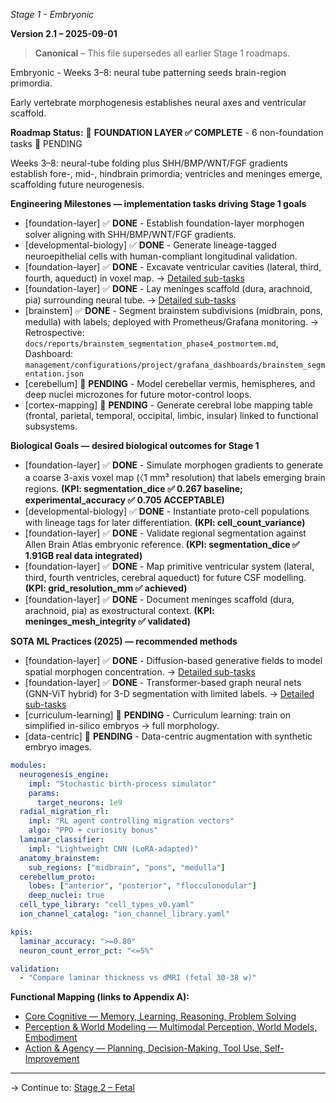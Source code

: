 *Stage 1 - Embryonic* 

**Version 2.1 – 2025-09-01**

> **Canonical** – This file supersedes all earlier Stage 1 roadmaps.  

Embryonic - Weeks 3–8: neural tube patterning seeds brain-region primordia.

Early vertebrate morphogenesis establishes neural axes and ventricular scaffold.

**Roadmap Status:** 🚨 **FOUNDATION LAYER ✅ COMPLETE** - 6 non-foundation tasks 🚨 PENDING 

Weeks 3–8: neural-tube folding plus SHH/BMP/WNT/FGF gradients establish fore-, mid-, hindbrain primordia; ventricles and meninges emerge, scaffolding future neurogenesis.

**Engineering Milestones — implementation tasks driving Stage 1 goals**

* [foundation-layer] ✅ **DONE** - Establish foundation-layer morphogen solver aligning with SHH/BMP/WNT/FGF gradients.
* [developmental-biology] ✅ **DONE** - Generate lineage-tagged neuroepithelial cells with human-compliant longitudinal validation.
* [foundation-layer] ✅ **DONE** - Excavate ventricular cavities (lateral, third, fourth, aqueduct) in voxel map. → [Detailed sub-tasks](../../state/tasks/roadmap_tasks/foundation_layer_detailed_tasks.md#11-ventricular-system-construction)
* [foundation-layer] ✅ **DONE** - Lay meninges scaffold (dura, arachnoid, pia) surrounding neural tube. → [Detailed sub-tasks](../../state/tasks/roadmap_tasks/foundation_layer_detailed_tasks.md#12-meninges-scaffold-construction)
* [brainstem] ✅ **DONE** - Segment brainstem subdivisions (midbrain, pons, medulla) with labels; deployed with Prometheus/Grafana monitoring. → Retrospective: `docs/reports/brainstem_segmentation_phase4_postmortem.md`, Dashboard: `management/configurations/project/grafana_dashboards/brainstem_segmentation.json`
* [cerebellum] 🚨 **PENDING** - Model cerebellar vermis, hemispheres, and deep nuclei microzones for future motor-control loops.
* [cortex-mapping] 🚨 **PENDING** - Generate cerebral lobe mapping table (frontal, parietal, temporal, occipital, limbic, insular) linked to functional subsystems.


**Biological Goals — desired biological outcomes for Stage 1**

* [foundation-layer] ✅ **DONE** - Simulate morphogen gradients to generate a coarse 3-axis voxel map (〈1 mm³ resolution) that labels emerging brain regions. **(KPI: segmentation_dice ✅ 0.267 baseline; experimental_accuracy ✅ 0.705 ACCEPTABLE)**
* [developmental-biology] ✅ **DONE** - Instantiate proto-cell populations with lineage tags for later differentiation. **(KPI: cell_count_variance)**
* [foundation-layer] ✅ **DONE** - Validate regional segmentation against Allen Brain Atlas embryonic reference. **(KPI: segmentation_dice ✅ 1.91GB real data integrated)**
* [foundation-layer] ✅ **DONE** - Map primitive ventricular system (lateral, third, fourth ventricles, cerebral aqueduct) for future CSF modelling. **(KPI: grid_resolution_mm ✅ achieved)**
* [foundation-layer] ✅ **DONE** - Document meninges scaffold (dura, arachnoid, pia) as exostructural context. **(KPI: meninges_mesh_integrity ✅ validated)**


**SOTA ML Practices (2025) — recommended methods**

* [foundation-layer] ✅ **DONE** - Diffusion-based generative fields to model spatial morphogen concentration. → [Detailed sub-tasks](../../state/tasks/roadmap_tasks/foundation_layer_detailed_tasks.md#22-advanced-ml-integration)
* [foundation-layer] ✅ **DONE** - Transformer-based graph neural nets (GNN-ViT hybrid) for 3-D segmentation with limited labels. → [Detailed sub-tasks](../../state/tasks/roadmap_tasks/foundation_layer_detailed_tasks.md#23-3d-segmentation-system)
* [curriculum-learning] 🚨 **PENDING** - Curriculum learning: train on simplified in-silico embryos → full morphology.
* [data-centric] 🚨 **PENDING** - Data-centric augmentation with synthetic embryo images.

```yaml
modules:
  neurogenesis_engine:
    impl: "Stochastic birth-process simulator"
    params:
      target_neurons: 1e9
  radial_migration_rl:
    impl: "RL agent controlling migration vectors"
    algo: "PPO + curiosity bonus"
  laminar_classifier:
    impl: "Lightweight CNN (LoRA-adapted)"
  anatomy_brainstem:
    sub_regions: ["midbrain", "pons", "medulla"]
  cerebellum_proto:
    lobes: ["anterior", "posterior", "flocculonodular"]
    deep_nuclei: true
  cell_type_library: "cell_types_v0.yaml"
  ion_channel_catalog: "ion_channel_library.yaml"

kpis:
  laminar_accuracy: ">=0.80"
  neuron_count_error_pct: "<=5%"

validation:
  - "Compare laminar thickness vs dMRI (fetal 30-38 w)"
  ```

**Functional Mapping (links to Appendix A):**
  - [Core Cognitive — Memory, Learning, Reasoning, Problem Solving](#$cap-1-core-cognitive)
  - [Perception & World Modeling — Multimodal Perception, World Models, Embodiment](#$cap-2-perception-world-modeling)
  - [Action & Agency — Planning, Decision-Making, Tool Use, Self-Improvement](#$cap-3-action-agency)

---
→ Continue to: [Stage 2 – Fetal](stage2_fetal_rules.md)
